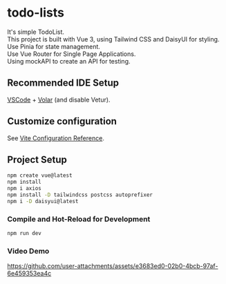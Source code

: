 # todo-lists

It's simple TodoList.<br />
This project is built with Vue 3, using Tailwind CSS and DaisyUI for styling.\
Use Pinia for state management.\
Use Vue Router for Single Page Applications.\
Using mockAPI to create an API for testing.

## Recommended IDE Setup

[VSCode](https://code.visualstudio.com/) + [Volar](https://marketplace.visualstudio.com/items?itemName=Vue.volar) (and disable Vetur).

## Customize configuration

See [Vite Configuration Reference](https://vitejs.dev/config/).

## Project Setup

```sh
npm create vue@latest
npm install
npm i axios
npm install -D tailwindcss postcss autoprefixer
npm i -D daisyui@latest
```

### Compile and Hot-Reload for Development

```sh
npm run dev
```
### Video Demo

https://github.com/user-attachments/assets/e3683ed0-02b0-4bcb-97af-6e459353ea4c

